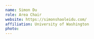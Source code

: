 ```yaml
---
name: Simon Du
role: Area Chair
website: https://simonshaoleidu.com/
affiliation: University of Washington
photo: 
---
```


